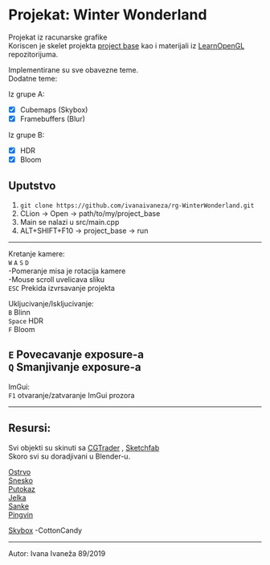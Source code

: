 
# Projekat: Winter Wonderland
Projekat iz racunarske grafike\
Koriscen je skelet projekta [project base](https://github.com/matf-racunarska-grafika/project_base) kao i materijali iz [LearnOpenGL](https://github.com/matf-racunarska-grafika/LearnOpenGL.git)  repozitorijuma.

Implementirane su sve obavezne teme.\
Dodatne teme:

Iz grupe A:
- [x] Cubemaps (Skybox)
- [x] Framebuffers (Blur)

Iz grupe B:
- [x] HDR
- [x] Bloom

## Uputstvo

1. `git clone https://github.com/ivanaivaneza/rg-WinterWonderland.git`
2. CLion -> Open -> path/to/my/project_base
3. Main se nalazi u src/main.cpp
4. ALT+SHIFT+F10 -> project_base -> run
---
Kretanje kamere:\
`W` `A` `S` `D`\
-Pomeranje misa je rotacija kamere\
-Mouse scroll uvelicava sliku \
`ESC` Prekida izvrsavanje projekta

Ukljucivanje/Iskljucivanje:\
`B` Blinn\
`Space` HDR\
`F` Bloom

`E` Povecavanje exposure-a\
`Q` Smanjivanje exposure-a
---
ImGui:\
`F1` otvaranje/zatvaranje ImGui prozora

---
## Resursi:
Svi objekti su skinuti sa [CGTrader](https://www.cgtrader.com/) , [Sketchfab](https://sketchfab.com)\
Skoro svi su doradjivani u Blender-u.

[Ostrvo](https://www.cgtrader.com/free-3d-models/exterior/landscape/floating-island-low-poly-modeling/)\
[Snesko](https://www.cgtrader.com/free-3d-models/character/fantasy-character/snowman-free-3d-model)\
[Putokaz](https://sketchfab.com/3d-models/3december-5-2018-north-pole-322f25e9f07a42a78e1ed9f1a7286641)\
[Jelka](https://www.cgtrader.com/free-3d-models/plant/conifer/christmas-tree-low-poly-2021)\
[Sanke](https://www.cgtrader.com/free-3d-models/various/various-models/winter-sledges)\
[Pingvin](https://sketchfab.com/3d-models/penguin-6810382e51704f83afd733f713503f8e)

[Skybox](https://drive.google.com/file/d/1-Cw7GqwP9GBVznwGJq5tYne5GEmyeA_X/view) -CottonCandy

---
Autor: Ivana Ivaneža 89/2019